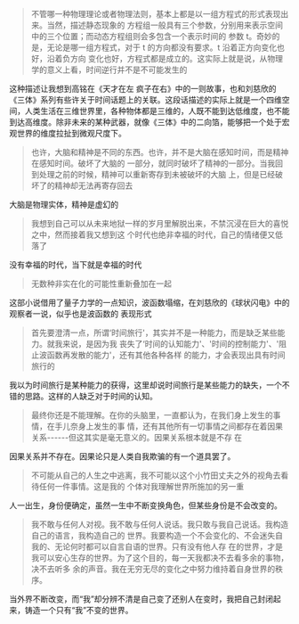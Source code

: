 
> 不管哪一种物理理论或者物理法则，基本上都是以一组方程式的形式表现出来。当然，描述静态现象的
> 方程组一般具有三个参数，分别用来表示空间中的三个位置；而动态方程组则会多包含一个表示时间的
> 参数 t。奇妙的是，无论是哪一组方程式，对于 t 的方向都没有要求。t 沿着正方向变化也好，沿着负方向
> 变化也好，方程式都是成立的。这实际上就是说，从物理学的意义上看，时间逆行并不是不可能发生的

这种描述让我想到高铭在《天才在左 疯子在右》中的一则故事，也和刘慈欣的《三体》系列有些许关于时间话题上的关联。这段话描述的实际上就是一个四维空间，人类生活在三维世界里，各种物体都是三维的，人既不能到达低维度，也不能到达高维度。除非未来的某种武器，就像《三体》中的二向箔，能够把一个处于宏观世界的维度拉扯到微观尺度下。

> 也许，大脑和精神是不同的东西。也许，并不是大脑在感知时间，而是精神在感知时间。破坏了大脑的
> 一部分，就同时破坏了精神的一部分。当我回到处理之前的时候，精神可以重新寄存到未被破坏的大脑
> 上，但是已经破坏了的精神却无法再寄存回去

大脑是物理实体，精神是虚幻的

> 我想到自己可以从未来地狱一样的岁月里解脱出来，不禁沉浸在巨大的喜悦之中，然而接着我又想到这
> 个时代也绝非幸福的时代，自己的情绪便又低落了

没有幸福的时代，当下就是幸福的时代

> 无数种非实在化的可能性重新叠加在一起

这部小说借用了量子力学的一点知识，波函数塌缩，在刘慈欣的《球状闪电》中的观察者一说，似乎也是波函数的
表现形式

> 首先要澄清一点，所谓‘时间旅行'，其实并不是一种能力，而是缺乏某些能力。就我来说，是因为我
> 丧失了‘时间的认知能力'、'时间的控制能力'、'阻止波函数再发散的能力'，还有其他各种各样
> 的能力，才会表现出具有时间旅行的

我以为时间旅行是某种能力的获得，这里却说时间旅行是某些能力的缺失，一个不错的思路。这样的人缺乏对于时间的认知。

> 最终你还是不能理解。在你的头脑里，一直都认为，在我们身上发生的事情，在手儿奈身上发生的事
> 情，还有其他所有一切事情之间都存在着因果关系------但这其实是毫无意义的。因果关系根本就是不存
> 在

因果关系并不存在。因果论只是人类自我欺骗的有一个道具罢了。

> 不可能从自己的人生之中逃离，我不可能以这个小竹田丈夫之外的视角去看待任何一件事情。这是我的
> 个体对我理解世界所施加的另一重

人一出生，身份便确定，虽然一生中不断变换角色，但某些身份是不会改变的。

> 我不敢与任何人对视。我不敢与任何人说话。我只敢与我自己说话。我构造自己的语言，我构造自己的
> 世界。我要构造一个不会变化的、不会迷失自我的、无论何时都可以自言自语的世界。只有没有他人存
> 在的世界，才是我可以安心生存的世界。为了这个目的，每一天我都决不去看多余的事物，决不去听多
> 余的声音。我在无穷无尽的变化之中努力维持着自身世界的秩序。

当外界不断改变，而“我”却分辨不清是自己变了还别人在变时，我把自己封闭起来，铸造一个只有“我”不变的世界。
